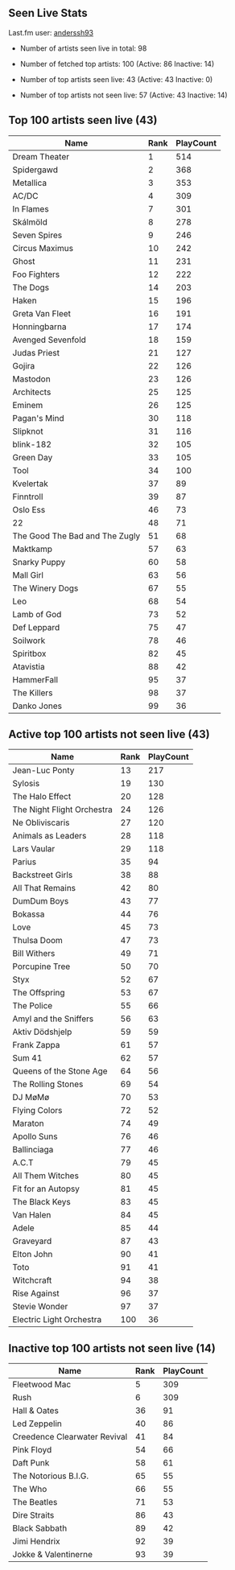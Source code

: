 ## Seen Live Stats

Last.fm user: [anderssh93](https://www.last.fm/user/anderssh93)

- Number of artists seen live in total: 98

- Number of fetched top artists: 100 (Active: 86 Inactive: 14)

- Number of top artists seen live: 43 (Active: 43 Inactive: 0)

- Number of top artists not seen live: 57 (Active: 43 Inactive: 14)

## Top 100 artists seen live (43)

Name                           | Rank | PlayCount
------------------------------ | ---- | ---------
Dream Theater                  | 1    | 514      
Spidergawd                     | 2    | 368      
Metallica                      | 3    | 353      
AC/DC                          | 4    | 309      
In Flames                      | 7    | 301      
Skálmöld                       | 8    | 278      
Seven Spires                   | 9    | 246      
Circus Maximus                 | 10   | 242      
Ghost                          | 11   | 231      
Foo Fighters                   | 12   | 222      
The Dogs                       | 14   | 203      
Haken                          | 15   | 196      
Greta Van Fleet                | 16   | 191      
Honningbarna                   | 17   | 174      
Avenged Sevenfold              | 18   | 159      
Judas Priest                   | 21   | 127      
Gojira                         | 22   | 126      
Mastodon                       | 23   | 126      
Architects                     | 25   | 125      
Eminem                         | 26   | 125      
Pagan's Mind                   | 30   | 118      
Slipknot                       | 31   | 116      
blink-182                      | 32   | 105      
Green Day                      | 33   | 105      
Tool                           | 34   | 100      
Kvelertak                      | 37   | 89       
Finntroll                      | 39   | 87       
Oslo Ess                       | 46   | 73       
22                             | 48   | 71       
The Good The Bad and The Zugly | 51   | 68       
Maktkamp                       | 57   | 63       
Snarky Puppy                   | 60   | 58       
Mall Girl                      | 63   | 56       
The Winery Dogs                | 67   | 55       
Leo                            | 68   | 54       
Lamb of God                    | 73   | 52       
Def Leppard                    | 75   | 47       
Soilwork                       | 78   | 46       
Spiritbox                      | 82   | 45       
Atavistia                      | 88   | 42       
HammerFall                     | 95   | 37       
The Killers                    | 98   | 37       
Danko Jones                    | 99   | 36       

## Active top 100 artists not seen live (43)

Name                       | Rank | PlayCount
-------------------------- | ---- | ---------
Jean-Luc Ponty             | 13   | 217      
Sylosis                    | 19   | 130      
The Halo Effect            | 20   | 128      
The Night Flight Orchestra | 24   | 126      
Ne Obliviscaris            | 27   | 120      
Animals as Leaders         | 28   | 118      
Lars Vaular                | 29   | 118      
Parius                     | 35   | 94       
Backstreet Girls           | 38   | 88       
All That Remains           | 42   | 80       
DumDum Boys                | 43   | 77       
Bokassa                    | 44   | 76       
Love                       | 45   | 73       
Thulsa Doom                | 47   | 73       
Bill Withers               | 49   | 71       
Porcupine Tree             | 50   | 70       
Styx                       | 52   | 67       
The Offspring              | 53   | 67       
The Police                 | 55   | 66       
Amyl and the Sniffers      | 56   | 63       
Aktiv Dödshjelp            | 59   | 59       
Frank Zappa                | 61   | 57       
Sum 41                     | 62   | 57       
Queens of the Stone Age    | 64   | 56       
The Rolling Stones         | 69   | 54       
DJ MøMø                    | 70   | 53       
Flying Colors              | 72   | 52       
Maraton                    | 74   | 49       
Apollo Suns                | 76   | 46       
Ballinciaga                | 77   | 46       
A.C.T                      | 79   | 45       
All Them Witches           | 80   | 45       
Fit for an Autopsy         | 81   | 45       
The Black Keys             | 83   | 45       
Van Halen                  | 84   | 45       
Adele                      | 85   | 44       
Graveyard                  | 87   | 43       
Elton John                 | 90   | 41       
Toto                       | 91   | 41       
Witchcraft                 | 94   | 38       
Rise Against               | 96   | 37       
Stevie Wonder              | 97   | 37       
Electric Light Orchestra   | 100  | 36       

## Inactive top 100 artists not seen live (14)

Name                         | Rank | PlayCount
---------------------------- | ---- | ---------
Fleetwood Mac                | 5    | 309      
Rush                         | 6    | 309      
Hall & Oates                 | 36   | 91       
Led Zeppelin                 | 40   | 86       
Creedence Clearwater Revival | 41   | 84       
Pink Floyd                   | 54   | 66       
Daft Punk                    | 58   | 61       
The Notorious B.I.G.         | 65   | 55       
The Who                      | 66   | 55       
The Beatles                  | 71   | 53       
Dire Straits                 | 86   | 43       
Black Sabbath                | 89   | 42       
Jimi Hendrix                 | 92   | 39       
Jokke & Valentinerne         | 93   | 39       
